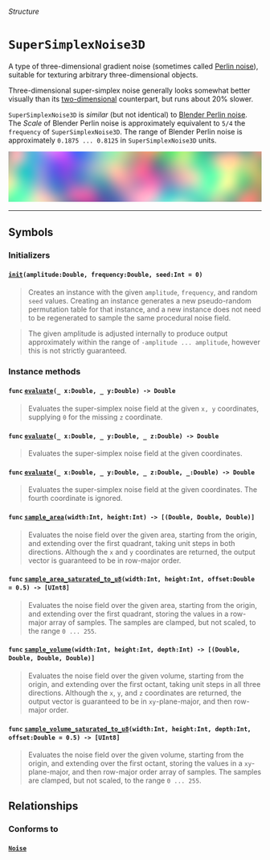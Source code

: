 ###### Structure

# `SuperSimplexNoise3D`
A type of three-dimensional gradient noise (sometimes called [Perlin noise](https://en.wikipedia.org/wiki/Perlin_noise)), suitable for texturing arbitrary three-dimensional objects.

Three-dimensional super-simplex noise generally looks somewhat better visually than its [two-dimensional](struct-SuperSimplexNoise2D.md) counterpart, but runs about 20% slower.

`SuperSimplexNoise3D` is *similar* (but not identical) to [Blender Perlin noise](https://docs.blender.org/manual/en/dev/render/cycles/nodes/types/textures/noise.html). The *Scale* of Blender Perlin noise is approximately equivalent to `5/4` the `frequency` of `SuperSimplexNoise3D`. The range of Blender Perlin noise is approximately `0.1875 ... 0.8125` in `SuperSimplexNoise3D` units.

![](png/banner_supersimplex3d.png)
***

## Symbols

### Initializers

#### [`init`](protocol-Noise.md#initamplitudedouble-frequencydouble-seedint)`(amplitude:Double, frequency:Double, seed:Int = 0)`
> Creates an instance with the given `amplitude`, `frequency`, and random `seed` values. Creating an instance generates a new pseudo-random permutation table for that instance, and a new instance does not need to be regenerated to sample the same procedural noise field.

> The given amplitude is adjusted internally to produce output approximately within the range of `-amplitude ... amplitude`, however this is not strictly guaranteed.

### Instance methods

#### `func` [`evaluate`](protocol-Noise.md#func-evaluate_-xdouble-_-ydouble---double)`(_ x:Double, _ y:Double) -> Double`
> Evaluates the super-simplex noise field at the given `x, y` coordinates, supplying `0` for the missing `z` coordinate.

#### `func` [`evaluate`](protocol-Noise.md#func-evaluate_-xdouble-_-ydouble-_-zdouble---double)`(_ x:Double, _ y:Double, _ z:Double) -> Double`
> Evaluates the super-simplex noise field at the given coordinates.

#### `func` [`evaluate`](protocol-Noise.md#func-evaluate_-xdouble-_-ydouble-_-zdouble-_-wdouble---double)`(_ x:Double, _ y:Double, _ z:Double, _:Double) -> Double`
> Evaluates the super-simplex noise field at the given coordinates. The fourth coordinate is ignored.

#### `func` [`sample_area`](protocol-Noise.md#func-sample_areawidthint-heightint---double-double-double)`(width:Int, height:Int) -> [(Double, Double, Double)]`
> Evaluates the noise field over the given area, starting from the origin, and extending over the first quadrant, taking unit steps in both directions. Although the `x` and `y` coordinates are returned, the output vector is guaranteed to be in row-major order.

#### `func` [`sample_area_saturated_to_u8`](protocol-Noise.md#func-sample_area_saturated_to_u8widthint-heightint-offsetdouble--05---uint8)`(width:Int, height:Int, offset:Double = 0.5) -> [UInt8]`
> Evaluates the noise field over the given area, starting from the origin, and extending over the first quadrant, storing the values in a row-major array of samples. The samples are clamped, but not scaled, to the range `0 ... 255`.

#### `func` [`sample_volume`](protocol-Noise.md#func-sample_volumewidthint-heightint-depthint---double-double-double-double)`(width:Int, height:Int, depth:Int) -> [(Double, Double, Double, Double)]`
> Evaluates the noise field over the given volume, starting from the origin, and extending over the first octant, taking unit steps in all three directions. Although the `x`, `y`, and `z` coordinates are returned, the output vector is guaranteed to be in `xy`-plane-major, and then row-major order.

#### `func` [`sample_volume_saturated_to_u8`](protocol-Noise.md#func-sample_volume_saturated_to_u8widthint-heightint-depthint-offsetdouble--05---uint8)`(width:Int, height:Int, depth:Int, offset:Double = 0.5) -> [UInt8]`
> Evaluates the noise field over the given volume, starting from the origin, and extending over the first octant, storing the values in a `xy`-plane-major, and then row-major order array of samples. The samples are clamped, but not scaled, to the range `0 ... 255`.

## Relationships

### Conforms to

#### [`Noise`](protocol-Noise.md)
